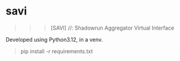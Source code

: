 # savi
>>> [SAVI] //: Shadowrun Aggregator Virtual Interface

Developed using Python3.12, in a venv.
> pip install -r requirements.txt